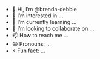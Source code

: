 - 👋 Hi, I’m @brenda-debbie
- 👀 I’m interested in ...
- 🌱 I’m currently learning ...
- 💞️ I’m looking to collaborate on ...
- 📫 How to reach me ...
- 😄 Pronouns: ...
- ⚡ Fun fact: ...

<!---
brenda-debbie/brenda-debbie is a ✨ special ✨ repository because its `README.md` (this file) appears on your GitHub profile.
You can click the Preview link to take a look at your changes.
--->
